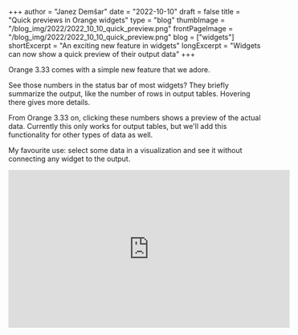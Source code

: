 +++
author = "Janez Demšar"
date = "2022-10-10"
draft = false
title = "Quick previews in Orange widgets"
type = "blog"
thumbImage = "/blog_img/2022/2022_10_10_quick_preview.png"
frontPageImage = "/blog_img/2022/2022_10_10_quick_preview.png"
blog = ["widgets"]
shortExcerpt = "An exciting new feature in widgets"
longExcerpt = "Widgets can now show a quick preview of their output data"
+++

Orange 3.33 comes with a simple new feature that we adore.

See those numbers in the status bar of most widgets? They briefly summarize the output, like the number of rows in output tables. Hovering there gives more details.

From Orange 3.33 on, clicking these numbers shows a preview of the actual data. Currently this only works for output tables, but we'll add this functionality for other types of data as well.

My favourite use: select some data in a visualization and see it without connecting any widget to the output.

<iframe width="560" height="315" src="https://www.youtube.com/embed/WUhvpYk3gwY?playlist=WUhvpYk3gwY&loop=1&autoplay=1" title="YouTube video player" frameborder="0" allow="accelerometer; autoplay; clipboard-write; encrypted-media; gyroscope; picture-in-picture" allowfullscreen></iframe>